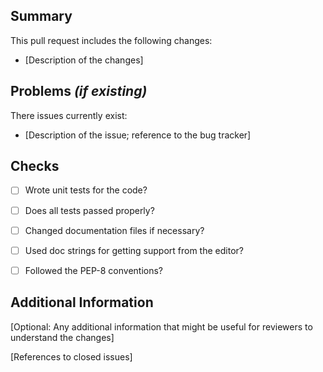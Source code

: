 ## Summary

This pull request includes the following changes:
- [Description of the changes]


## Problems _(if existing)_

There issues currently exist:
- [Description of the issue; reference to the bug tracker]


## Checks

- [ ] Wrote unit tests for the code?
- [ ] Does all tests passed properly?
- [ ] Changed documentation files if necessary?
- [ ] Used doc strings for getting support from the editor?
- [ ] Followed the PEP-8 conventions?


## Additional Information

[Optional: Any additional information that might be useful for reviewers to understand the changes]


[References to closed issues]
